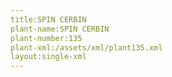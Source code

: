 ```yaml
---
title:SPIN CERBIN
plant-name:SPIN CERBIN
plant-number:135
plant-xml:/assets/xml/plant135.xml
layout:single-xml
---
```

